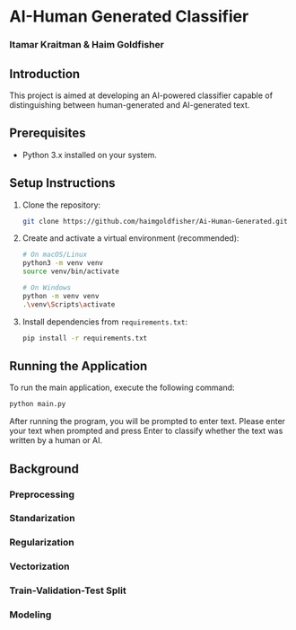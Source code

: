 # AI-Human Generated Classifier

### Itamar Kraitman & Haim Goldfisher

## Introduction
This project is aimed at developing an AI-powered classifier capable of distinguishing between human-generated and AI-generated text.

## Prerequisites
- Python 3.x installed on your system.

## Setup Instructions
1. Clone the repository:
    ```bash
    git clone https://github.com/haimgoldfisher/Ai-Human-Generated.git
    ```

2. Create and activate a virtual environment (recommended):
    ```bash
    # On macOS/Linux
    python3 -m venv venv
    source venv/bin/activate

    # On Windows
    python -m venv venv
    .\venv\Scripts\activate
    ```

3. Install dependencies from `requirements.txt`:
    ```bash
    pip install -r requirements.txt
    ```

## Running the Application
To run the main application, execute the following command:
```bash
python main.py
```

After running the program, you will be prompted to enter text. Please enter your text when prompted and press Enter to classify whether the text was written by a human or AI.


## Background

### Preprocessing

### Standarization

### Regularization

### Vectorization

### Train-Validation-Test Split

### Modeling
